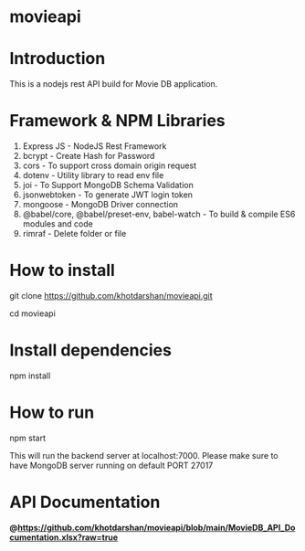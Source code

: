 # movieapi

# Introduction
This is a nodejs rest API build for Movie DB application.

# Framework & NPM Libraries

1. Express JS - NodeJS Rest Framework
2. bcrypt - Create Hash for Password
3. cors - To support cross domain origin request
4. dotenv - Utility library to read env file
5. joi - To Support MongoDB Schema Validation
6. jsonwebtoken - To generate JWT login token
7. mongoose - MongoDB Driver connection
8. @babel/core, @babel/preset-env, babel-watch - To build & compile ES6 modules and code
9. rimraf - Delete folder or file

# How to install
git clone https://github.com/khotdarshan/movieapi.git

cd movieapi

# Install  dependencies
npm install

# How to run

npm start

This will run the backend server at localhost:7000. Please make sure to have MongoDB server running on default PORT 27017

# API Documentation 

**@https://github.com/khotdarshan/movieapi/blob/main/MovieDB_API_Documentation.xlsx?raw=true**
